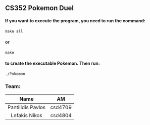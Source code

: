 ## CS352 Pokemon Duel

#### If you want to execute the program, you need to run the command:
    make all
#### or 
    make
#### to create the executable Pokemon. Then run:
    ./Pokemon

### Team:
| Name | AM |
|:----:|:----:|
| Pantilidis Pavlos | csd4709 |
| Lefakis Nikos | csd4804 |
